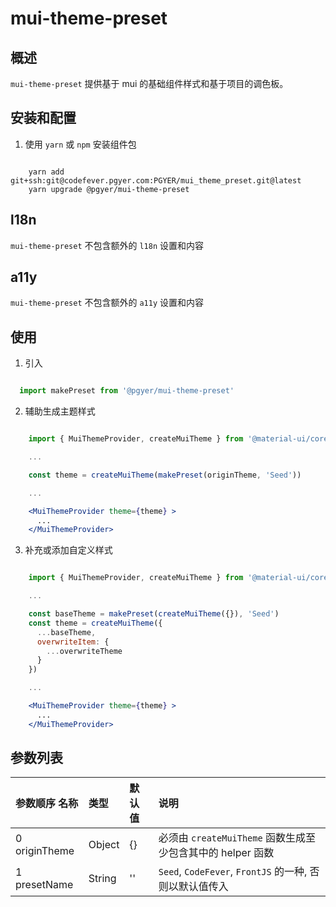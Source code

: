 # mui-theme-preset

## 概述

`mui-theme-preset` 提供基于 mui 的基础组件样式和基于项目的调色板。

## 安装和配置

1. 使用 `yarn` 或 `npm` 安装组件包

```shell

    yarn add git+ssh:git@codefever.pgyer.com:PGYER/mui_theme_preset.git@latest
    yarn upgrade @pgyer/mui-theme-preset

```

## l18n

`mui-theme-preset` 不包含额外的 `l18n` 设置和内容

## a11y

`mui-theme-preset` 不包含额外的 `a11y` 设置和内容

## 使用

1. 引入

```javascript

  import makePreset from '@pgyer/mui-theme-preset'

```

2. 辅助生成主题样式

```jsx

    import { MuiThemeProvider, createMuiTheme } from '@material-ui/core/styles'

    ...

    const theme = createMuiTheme(makePreset(originTheme, 'Seed'))

    ...

    <MuiThemeProvider theme={theme} >
      ...
    </MuiThemeProvider>

```

3. 补充或添加自定义样式

```jsx

    import { MuiThemeProvider, createMuiTheme } from '@material-ui/core/styles'

    ...

    const baseTheme = makePreset(createMuiTheme({}), 'Seed')
    const theme = createMuiTheme({
      ...baseTheme,
      overwriteItem: {
        ...overwriteTheme
      }
    })

    ...

    <MuiThemeProvider theme={theme} >
      ...
    </MuiThemeProvider>

```


## 参数列表

| 参数顺序 名称 | 类型 | 默认值 | 说明 |
| :---- | :---- | :---- | :---- |
| 0 originTheme | Object | {} | 必须由 `createMuiTheme` 函数生成至少包含其中的 helper 函数 |
| 1 presetName | String | '' | `Seed`, `CodeFever`, `FrontJS` 的一种, 否则以默认值传入 |
